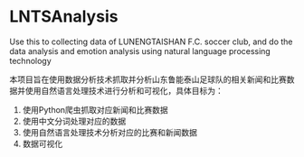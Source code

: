 # LNTSAnalysis
Use this to collecting data of LUNENGTAISHAN F.C. soccer club, and do the data analysis and emotion analysis using natural language processing technology

本项目旨在使用数据分析技术抓取并分析山东鲁能泰山足球队的相关新闻和比赛数据并使用自然语言处理技术进行分析和可视化，具体目标为：

1. 使用Python爬虫抓取对应新闻和比赛数据
2. 使用中文分词处理对应的数据
3. 使用自然语言处理技术分析对应的比赛和新闻数据
4. 数据可视化
